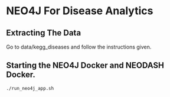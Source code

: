# NEO4J For Disease Analytics


## Extracting The Data

Go to data/kegg_diseases and follow the instructions given.

## Starting the NEO4J Docker and NEODASH Docker.

```console
./run_neo4j_app.sh
```
